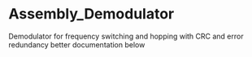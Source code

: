 # Assembly_Demodulator
Demodulator for frequency switching and hopping with CRC and  error redundancy
 better documentation below
